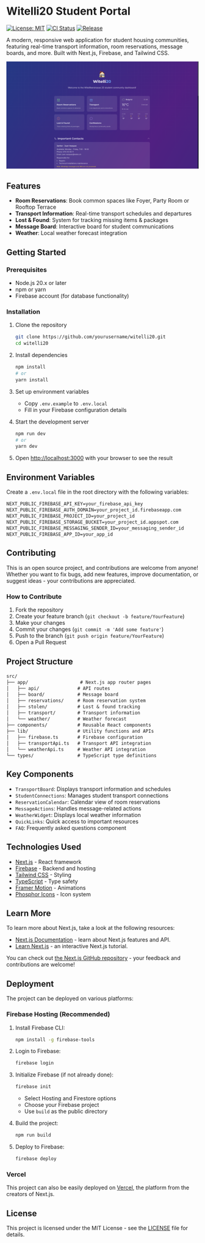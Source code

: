 # Witelli20 Student Portal

[![License: MIT](https://img.shields.io/badge/License-MIT-yellow.svg)](https://opensource.org/licenses/MIT)
[![CI Status](https://github.com/peaktwilight/witelli20/workflows/CI/badge.svg)](https://github.com/peaktwilight/witelli20/actions)
[![Release](https://img.shields.io/github/v/release/peaktwilight/witelli20?include_prereleases)](https://github.com/peaktwilight/witelli20/releases)

A modern, responsive web application for student housing communities, featuring real-time transport information, room reservations, message boards, and more. Built with Next.js, Firebase, and Tailwind CSS.

![Witelli20 Screenshot](public/screenshot.png)

## Features

- **Room Reservations**: Book common spaces like Foyer, Party Room or Rooftop Terrace
- **Transport Information**: Real-time transport schedules and departures
- **Lost & Found**: System for tracking missing items & packages
- **Message Board**: Interactive board for student communications
- **Weather**: Local weather forecast integration

## Getting Started

### Prerequisites

- Node.js 20.x or later
- npm or yarn
- Firebase account (for database functionality)

### Installation

1. Clone the repository
   ```bash
   git clone https://github.com/yourusername/witelli20.git
   cd witelli20
   ```

2. Install dependencies
   ```bash
   npm install
   # or
   yarn install
   ```

3. Set up environment variables
   - Copy `.env.example` to `.env.local`
   - Fill in your Firebase configuration details

4. Start the development server
   ```bash
   npm run dev
   # or
   yarn dev
   ```

5. Open [http://localhost:3000](http://localhost:3000) with your browser to see the result

## Environment Variables

Create a `.env.local` file in the root directory with the following variables:

```
NEXT_PUBLIC_FIREBASE_API_KEY=your_firebase_api_key
NEXT_PUBLIC_FIREBASE_AUTH_DOMAIN=your_project_id.firebaseapp.com
NEXT_PUBLIC_FIREBASE_PROJECT_ID=your_project_id
NEXT_PUBLIC_FIREBASE_STORAGE_BUCKET=your_project_id.appspot.com
NEXT_PUBLIC_FIREBASE_MESSAGING_SENDER_ID=your_messaging_sender_id
NEXT_PUBLIC_FIREBASE_APP_ID=your_app_id
```

## Contributing

This is an open source project, and contributions are welcome from anyone! Whether you want to fix bugs, add new features, improve documentation, or suggest ideas - your contributions are appreciated.

### How to Contribute

1. Fork the repository
2. Create your feature branch (`git checkout -b feature/YourFeature`)
3. Make your changes
4. Commit your changes (`git commit -m 'Add some feature'`)
5. Push to the branch (`git push origin feature/YourFeature`)
6. Open a Pull Request

## Project Structure

```
src/
├── app/                   # Next.js app router pages
│   ├── api/              # API routes
│   ├── board/            # Message board
│   ├── reservations/     # Room reservation system
│   ├── stolen/           # Lost & found tracking
│   ├── transport/        # Transport information
│   └── weather/          # Weather forecast
├── components/           # Reusable React components
├── lib/                  # Utility functions and APIs
│   ├── firebase.ts       # Firebase configuration
│   ├── transportApi.ts   # Transport API integration
│   └── weatherApi.ts     # Weather API integration
└── types/                # TypeScript type definitions
```

## Key Components

- `TransportBoard`: Displays transport information and schedules
- `StudentConnections`: Manages student transport connections 
- `ReservationCalendar`: Calendar view of room reservations
- `MessageActions`: Handles message-related actions
- `WeatherWidget`: Displays local weather information
- `QuickLinks`: Quick access to important resources
- `FAQ`: Frequently asked questions component

## Technologies Used

- [Next.js](https://nextjs.org/) - React framework
- [Firebase](https://firebase.google.com/) - Backend and hosting
- [Tailwind CSS](https://tailwindcss.com/) - Styling
- [TypeScript](https://www.typescriptlang.org/) - Type safety
- [Framer Motion](https://www.framer.com/motion/) - Animations
- [Phosphor Icons](https://phosphoricons.com/) - Icon system

## Learn More

To learn more about Next.js, take a look at the following resources:

- [Next.js Documentation](https://nextjs.org/docs) - learn about Next.js features and API.
- [Learn Next.js](https://nextjs.org/learn) - an interactive Next.js tutorial.

You can check out [the Next.js GitHub repository](https://github.com/vercel/next.js) - your feedback and contributions are welcome!

## Deployment

The project can be deployed on various platforms:

### Firebase Hosting (Recommended)

1. Install Firebase CLI:
   ```bash
   npm install -g firebase-tools
   ```

2. Login to Firebase:
   ```bash
   firebase login
   ```

3. Initialize Firebase (if not already done):
   ```bash
   firebase init
   ```
   - Select Hosting and Firestore options
   - Choose your Firebase project
   - Use `build` as the public directory

4. Build the project:
   ```bash
   npm run build
   ```

5. Deploy to Firebase:
   ```bash
   firebase deploy
   ```

### Vercel

This project can also be easily deployed on [Vercel](https://vercel.com/), the platform from the creators of Next.js.

## License

This project is licensed under the MIT License - see the [LICENSE](LICENSE) file for details.
